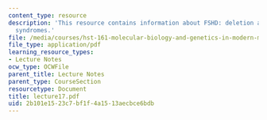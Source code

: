```yaml
---
content_type: resource
description: 'This resource contains information about FSHD: deletion and expansion
  syndromes.'
file: /media/courses/hst-161-molecular-biology-and-genetics-in-modern-medicine-fall-2007/2b101e1523c7bf1f4a1513aecbce6bdb_lecture17.pdf
file_type: application/pdf
learning_resource_types:
- Lecture Notes
ocw_type: OCWFile
parent_title: Lecture Notes
parent_type: CourseSection
resourcetype: Document
title: lecture17.pdf
uid: 2b101e15-23c7-bf1f-4a15-13aecbce6bdb
---
```

